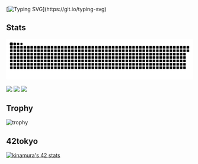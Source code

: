 [![Typing SVG](https://readme-typing-svg.demolab.com?font=Fira+Code&pause=1000&random=false&width=435&lines=Hello!+World!)](https://git.io/typing-svg)
##

## Stats
![](https://raw.githubusercontent.com/snakeauk/snakeauk/output/github-contribution-grid-snake.svg)

![](http://github-profile-summary-cards.vercel.app/api/cards/profile-details?username=snakeauk&theme=transparent)
![](http://github-profile-summary-cards.vercel.app/api/cards/stats?username=snakeauk&theme=transparent)
![](http://github-profile-summary-cards.vercel.app/api/cards/productive-time?username=snakeauk&theme=transparent&utcOffset=9)

## Trophy
![trophy](https://github-profile-trophy.vercel.app/?username=snakeauk&theme=transparent)

## 42tokyo
[![kinamura's 42 stats](https://badge42.coday.fr/api/v2/cly3j7u5c1159901p46iuzlf6g/stats?cursusId=9&coalitionId=piscine)](https://github.com/Coday-meric/badge42)
